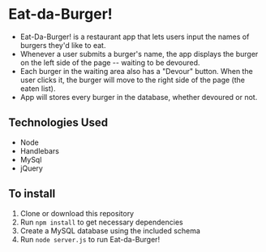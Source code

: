 # Eat-da-Burger!
- Eat-Da-Burger! is a restaurant app that lets users input the names of burgers they'd like to eat.
- Whenever a user submits a burger's name, the app displays the burger on the left side of the page -- waiting to be devoured.
- Each burger in the waiting area also has a "Devour" button. When the user clicks it, the burger will move to the right side of the page (the eaten list).
- App will stores every burger in the database, whether devoured or not.

## Technologies Used
- Node
- Handlebars
- MySql
- jQuery

## To install
1. Clone or download this repository
2. Run `npm install` to get necessary dependencies
3. Create a MySQL database using the included schema
4. Run `node server.js` to run Eat-da-Burger!

